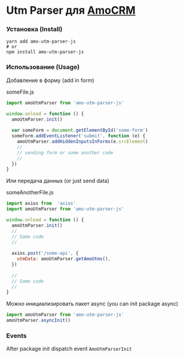 # Utm Parser для [AmoCRM](https://www.amocrm.ru/)

### Установка (Install)

```
yarn add amo-utm-parser-js 
# or
npm install amo-utm-parser-js 
```

### Использование (Usage)

Добавление в форму (add in form)

someFile.js
```js
import amoUtmParser from 'amo-utm-parser-js'

window.onload = function () {
  amoUtmParser.init()
  
  var someForm = document.getElementById('some-form')
  someForm.addEventListener('submit', function (e) {
    amoUtmParser.addHiddenInputsInForms(e.srcElement)
    //
    // sending form or some another code
    //
  })
}
```

Или передача данных (or just send data)

someAnotherFile.js
```js
import axios from  'axios'
import amoUtmParser from 'amo-utm-parser-js'

window.onload = function () {
  amoUtmParser.init()
  //
  // Some code
  //
      
  axios.post('/some-api', {
    utmData: amoUtmParser.getAmoUtms(),
  })
  
  //
  // Some code
  //
}
```

Можно инициализировать пакет async (you can init package async)

```js
import amoUtmParser from 'amo-utm-parser-js'
amoUtmParser.asyncInit()
``` 

### Events

After package init dispatch event `AmoUtmParserInit`
